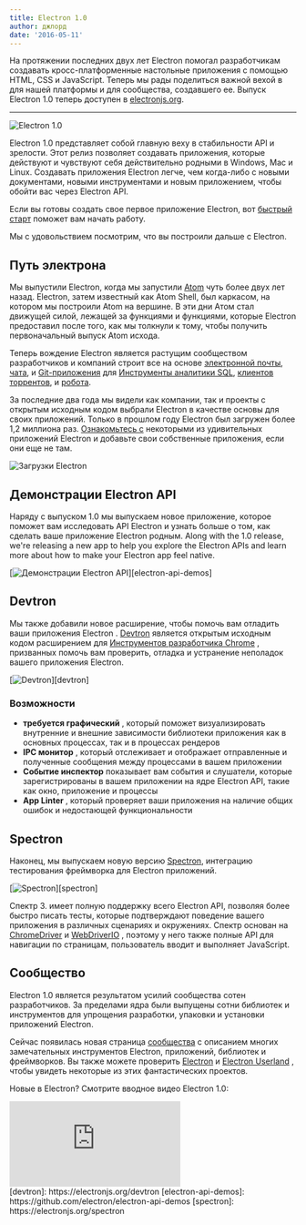 ```yaml
---
title: Electron 1.0
author: джлорд
date: '2016-05-11'
---
```


На протяжении последних двух лет Electron помогал разработчикам создавать кросс-платформенные настольные приложения с помощью HTML, CSS и JavaScript. Теперь мы рады поделиться важной вехой в для нашей платформы и для сообщества, создавшего ее. Выпуск Electron 1.0 теперь доступен в [electronjs.org](https://electronjs.org).

---

![Electron 1.0](https://cloud.githubusercontent.com/assets/378023/15007352/315f5eea-1213-11e6-984e-21f5dab31267.png)

Electron 1.0 представляет собой главную веху в стабильности API и зрелости. Этот релиз позволяет создавать приложения, которые действуют и чувствуют себя действительно родными в Windows, Mac и Linux. Создавать приложения Electron легче, чем когда-либо с новыми документами, новыми инструментами и новым приложением, чтобы обойти вас через Electron API.

Если вы готовы создать свое первое приложение Electron, вот [быстрый старт](https://electronjs.org/docs/tutorial/quick-start) поможет вам начать работу.

Мы с удовольствием посмотрим, что вы построили дальше с Electron.

## Путь электрона

Мы выпустили Electron, когда мы запустили [Atom](https://atom.io) чуть более двух лет назад. Electron, затем известный как Atom Shell, был каркасом, на котором мы построили Atom на вершине. В эти дни Атом стал движущей силой, лежащей за функциями и функциями, которые Electron предоставил после того, как мы толкнули к тому, чтобы получить первоначальный выпуск Atom исхода.

Теперь вождение Electron является растущим сообществом разработчиков и компаний строит все на основе [электронной почты](https://nylas.com), [чата](https://slack.com), и [Git-приложения](https://www.gitkraken.com) для [Инструменты аналитики SQL](https://www.wagonhq.com), [клиентов торрентов](https://webtorrent.io/desktop), и [робота](https://www.jibo.com).

За последние два года мы видели как компании, так и проекты с открытым исходным кодом выбрали Electron в качестве основы для своих приложений. Только в прошлом году Electron был загружен более 1,2 миллиона раз. [Ознакомьтесь с](https://electronjs.org/apps) некоторыми из удивительных приложений Electron и добавьте свои собственные приложения, если они еще не там.

![Загрузки Electron](https://cloud.githubusercontent.com/assets/378023/15037731/af7e87e0-12d8-11e6-94e2-117c360d0ac9.png)

## Демонстрации Electron API

Наряду с выпуском 1.0 мы выпускаем новое приложение, которое поможет вам исследовать API Electron и узнать больше о том, как сделать ваше приложение Electron родным. Along with the 1.0 release, we're releasing a new app to help you explore the Electron APIs and learn more about how to make your Electron app feel native.

[![Демонстрации Electron API](https://cloud.githubusercontent.com/assets/378023/15138216/590acba4-16c9-11e6-863c-bdb0d3ef3eaa.png)][electron-api-demos]

## Devtron

Мы также добавили новое расширение, чтобы помочь вам отладить ваши приложения Electron . [Devtron](https://electronjs.org/devtron) является открытым исходным кодом расширением для [Инструментов разработчика Chrome](https://developer.chrome.com/devtools) , призванных помочь вам проверить, отладка и устранение неполадок вашего приложения Electron.

[![Devtron](https://cloud.githubusercontent.com/assets/378023/15138217/590c8b06-16c9-11e6-8af6-ef96299e85bc.png)][devtron]

### Возможности

  * **требуется графический** , который поможет визуализировать внутренние и внешние зависимости библиотеки приложения как в основных процессах, так и в процессах рендеров
  * **IPC монитор** , который отслеживает и отображает отправленные и полученные сообщения между процессами в вашем приложении
  * **Событие инспектор** показывает вам события и слушатели, которые зарегистрированы в вашем приложении на ядре Electron API, такие как окно, приложение и процессы
  * **App Linter** , который проверяет ваши приложения на наличие общих ошибок и недостающей функциональности

## Spectron

Наконец, мы выпускаем новую версию [Spectron](https://electronjs.org/spectron), интеграцию тестирования фреймворка для Electron приложений.

[![Spectron](https://cloud.githubusercontent.com/assets/378023/15138218/590d50c2-16c9-11e6-9b54-2d73729fe189.png)][spectron]

Спектр 3. имеет полную поддержку всего Electron API, позволяя более быстро писать тесты, которые подтверждают поведение вашего приложения в различных сценариях и окружениях. Спектр основан на [ChromeDriver](https://sites.google.com/a/chromium.org/chromedriver) и [WebDriverIO](http://webdriver.io) , поэтому у него также полные API для навигации по страницам, пользователь вводит и выполняет JavaScript.

## Сообщество

Electron 1.0 является результатом усилий сообщества сотен разработчиков. За пределами ядра были выпущены сотни библиотек и инструментов для упрощения разработки, упаковки и установки приложений Electron.

Сейчас появилась новая страница [сообщества](https://electronjs.org/community) с описанием многих замечательных инструментов Electron, приложений, библиотек и фреймворков. Вы также можете проверить [Electron](https://github.com/electron) и [Electron Userland](https://github.com/electron-userland) , чтобы увидеть некоторые из этих фантастических проектов.

Новые в Electron? Смотрите вводное видео Electron 1.0:

<div class="video"><iframe src="https://www.youtube.com/embed/8YP_nOCO-4Q?rel=0" frameborder="0" allowfullscreen></iframe></div>
[devtron]: https://electronjs.org/devtron
[electron-api-demos]: https://github.com/electron/electron-api-demos
[spectron]: https://electronjs.org/spectron

